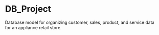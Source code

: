 DB_Project
==========

Database model for organizing customer, sales, product, and service data for an appliance retail store.
